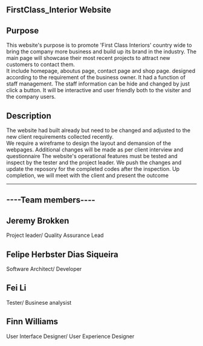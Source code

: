 FirstClass_Interior Website
-----------

Purpose
-----------
This website's purpose is to promote 'First Class Interiors' country wide to bring the company more business and build up its brand in the  industry.
The main page will showcase their most recent projects to attract new customers to contact them.  
It include homepage, aboutus page, contact page and shop page. designed according to the requirement of the business owner.
It had a function of staff management. The staff information can be hide and changed by just click a button.
It will be interactive and user friendly both to the visiter and the company users.

Description
---------------
The website had built already but need to be changed and adjusted to the new client requirements collected recently.  
We require a wireframe to design the layout and demansion of the webpages.
Additional changes will be made as per client interview and questionnaire
The website's operational features must be tested and inspect by the tester and the project leader.
We push the changes and update the reposory for the completed codes after the inspection.
Up completion, we will meet with the client and present the outcome

--------------------
----Team members----
--------------------

Jeremy Brokken
---------------------
Project leader/
Quality Assurance Lead

Felipe  Herbster Dias Siqueira
--------------------------------
Software Architect/
Developer

Fei Li
-------
Tester/
Businese analysist

Finn Williams
-----------------
User Interface Designer/
User Experience Designer

